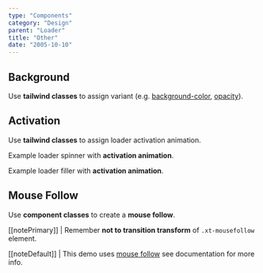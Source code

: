 ```yaml
---
type: "Components"
category: "Design"
parent: "Loader"
title: "Other"
date: "2005-10-10"
---
```


## Background

Use **tailwind classes** to assign variant (e.g. [background-color](https://tailwindcss.com/docs/background-color), [opacity](https://tailwindcss.com/docs/opacity)).

<demo>
  <demoinline src="demos/components/loader/background-spinner">
  </demoinline>
  <demoinline src="demos/components/loader/background-filler">
  </demoinline>
</demo>

## Activation

Use **tailwind classes** to assign loader activation animation. 

Example loader spinner with **activation animation**.

<demo>
  <demoinline src="demos/components/loader/js-spinner">
  </demoinline>
</demo>

Example loader filler with **activation animation**.

<demo>
  <demoinline src="demos/components/loader/js-filler">
  </demoinline>
</demo>

## Mouse Follow

Use **component classes** to create a **mouse follow**.

[[notePrimary]]
| Remember **not to transition transform** of `.xt-mousefollow` element.

[[noteDefault]]
| This demo uses [mouse follow](/components/animation/mousefollow) see documentation for more info.

<demo>
  <demoinline src="demos/components/animation/mousefollow">
  </demoinline>
</demo>
